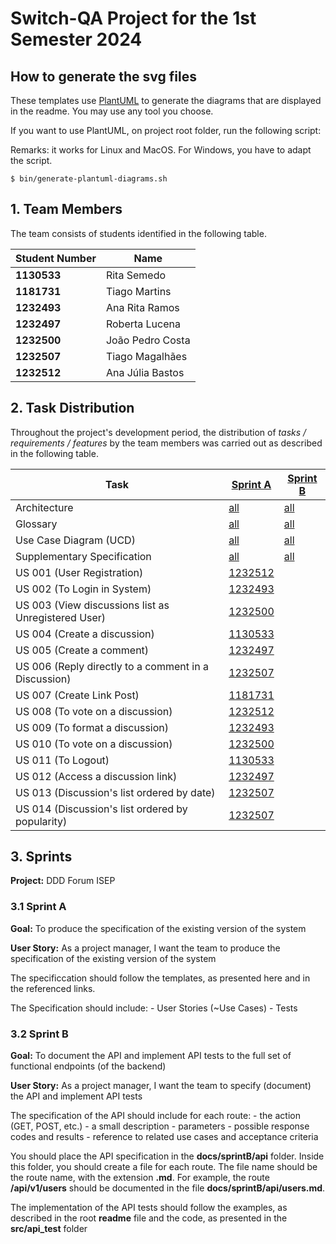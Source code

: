 # Switch-QA Project for the 1st Semester 2024

## How to generate the svg files

These templates use [PlantUML](https://plantuml.com) to generate the diagrams that are displayed in the readme. You may use any tool you choose.

If you want to use PlantUML, on project root folder, run the following script:

Remarks: it works for Linux and MacOS. For Windows, you have to adapt the script.

```shell
$ bin/generate-plantuml-diagrams.sh
```

## 1. Team Members

The team consists of students identified in the following table.

| Student Number | Name              |
| -------------- | ----------------- |
| **1130533**    | Rita Semedo       |
| **1181731**    | Tiago Martins     |
| **1232493**    | Ana Rita Ramos    |
| **1232497**    | Roberta Lucena    |
| **1232500**    | João Pedro Costa  |
| **1232507**    | Tiago Magalhães   |
| **1232512**    | Ana Júlia Bastos  |


## 2. Task Distribution

Throughout the project's development period, the distribution of _tasks / requirements / features_ by the team members
was carried out as described in the following table.


| Task                        | [Sprint A](sprintA/readme.md)                                                              | [Sprint B](sprintB/readme.md)                                                              |
| --------------------------- | ------------------------------------------------------------------------------------------ | ------------------------------------------------------------------------------------------ |
| Architecture                | [all](sprintA/global-artifacts/00.architecture/architecture.md)                            | [all](sprintB/global-artifacts/00.architecture/architecture.md)                            |
| Glossary                    | [all](sprintA/global-artifacts/01.requirements-engineering/glossary.md)                    | [all](sprintB/global-artifacts/00.engineering-requirements/glossary.md)                    |
| Use Case Diagram (UCD)      | [all](sprintA/global-artifacts/01.requirements-engineering/use-case-diagram.md)            | [all](sprintB/global-artifacts/00.engineering-requirements/use-case-diagram.md)            |
| Supplementary Specification | [all](sprintA/global-artifacts/01.requirements-engineering/supplementary-specification.md) | [all](sprintB/global-artifacts/00.engineering-requirements/supplementary-specification.md) |
| US 001 (User Registration)  | [1232512](sprint01/us001/readme.md)                                                        |
| US 002 (To Login in System) | [1232493](sprint01/us002/readme.md)                                                        |
| US 003 (View discussions list as Unregistered User)     | [1232500](sprint01/us003/readme.md)                                                        |
| US 004 (Create a discussion)| [1130533](sprint01/us004/readme.md)                                                        |
| US 005 (Create a comment)   | [1232497](sprint01/us005/readme.md)                                                        |
| US 006 (Reply directly to a comment in a Discussion)| [1232507](sprint01/us006/readme.)                                                        |
| US 007 (Create Link Post)     | [1181731](sprint01/us007/readme.md)                                                      |
| US 008 (To vote on a discussion)     | [1232512](sprint01/us008/readme.md)                                               |
| US 009 (To format a discussion)     | [1232493](sprint01/us009/readme.md)                                                |
| US 010 (To vote on a discussion)     | [1232500](sprint01/us010/readme.md)                                               |
| US 011 (To Logout)     | [1130533](sprint01/us011/readme.md)                                                        |
| US 012 (Access a discussion link)     | [1232497](sprint01/us012/readme.md)                                              |
| US 013 (Discussion's list ordered by date)     | [1232507](sprint01/us013/readme.md)                                                        |
| US 014 (Discussion's list ordered by popularity)     | [1232507](sprint01/us014/readme.md)                                                        |

## 3. Sprints

**Project:** DDD Forum ISEP

### 3.1 Sprint A

**Goal:** To produce the specification of the existing version of the system

**User Story:** As a project manager, I want the team to produce the specification of the existing version of the system

The specificcation should follow the templates, as presented here and in the referenced links.

The Specification should include: - User Stories (~Use Cases) - Tests

### 3.2 Sprint B

**Goal:** To document the API and implement API tests to the full set of functional endpoints (of the backend)

**User Story:** As a project manager, I want the team to specify (document) the API and implement API tests

The specification of the API should include for each route: - the action (GET, POST, etc.) - a small description - parameters - possible response codes and results - reference to related use cases and acceptance criteria

You should place the API specification in the **docs/sprintB/api** folder. Inside this folder, you should create a file for each route. The file name should be the route name, with the extension **.md**. For example, the route **/api/v1/users** should be documented in the file **docs/sprintB/api/users.md**.

The implementation of the API tests should follow the examples, as described in the root **readme** file and the code, as presented in the **src/api_test** folder

